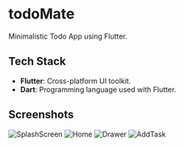 # todoMate

Minimalistic Todo App using Flutter.

## Tech Stack

- **Flutter**: Cross-platform UI toolkit.
- **Dart**: Programming language used with Flutter.

## Screenshots

![SplashScreen](/app_screenshots/screenshots/Screenshot_20240428-111328.jpg)
![Home](/app_screenshots/screenshots/Screenshot_20240428-111211.jpg)
![Drawer](/app_screenshots/screenshots/Screenshot_20240428-111217.jpg)
![AddTask](/app_screenshots/screenshots/Screenshot_20240428-111148.jpg)
